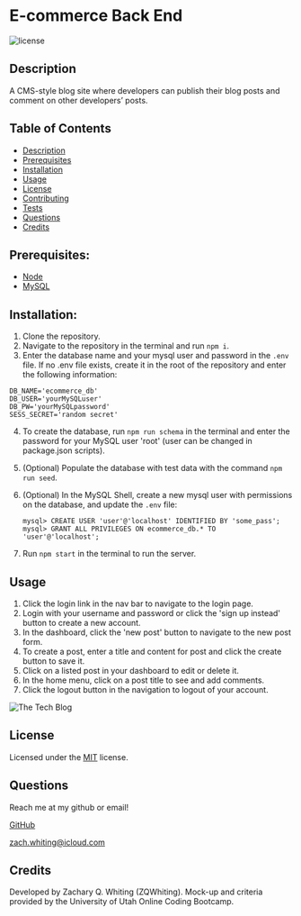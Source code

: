 # E-commerce Back End

![license](https://img.shields.io/badge/License-MIT-blue)

<a name='description'></a>

## Description

A CMS-style blog site where developers can publish their blog posts and comment on other developers’ posts.

## Table of Contents

-   [Description](#Description)
-   [Prerequisites](#Prerequisites)
-   [Installation](#Installation)
-   [Usage](#Usage)
-   [License](#License)
-   [Contributing](#Contributing)
-   [Tests](#Tests)
-   [Questions](#Questions)
-   [Credits](#Credits)

<a name='Prerequisites'></a>

## Prerequisites:

-   [Node](https://nodejs.org/en/)
-   [MySQL](https://www.mysql.com/)

<a name='installation'></a>

## Installation:

1. Clone the repository.
2. Navigate to the repository in the terminal and run `npm i`.
3. Enter the database name and your mysql user and password in the `.env` file. If no .env file exists, create it in the root of the repository and enter the following information:

```
DB_NAME='ecommerce_db'
DB_USER='yourMySQLuser'
DB_PW='yourMySQLpassword'
SESS_SECRET='random secret'
```

4. To create the database, run `npm run schema` in the terminal and enter the password for your MySQL user 'root' (user can be changed in package.json scripts).
5. (Optional) Populate the database with test data with the command `npm run seed`.
6. (Optional) In the MySQL Shell, create a new mysql user with permissions on the database, and update the `.env` file:

    ```
    mysql> CREATE USER 'user'@'localhost' IDENTIFIED BY 'some_pass';
    mysql> GRANT ALL PRIVILEGES ON ecommerce_db.* TO 'user'@'localhost';
    ```

7. Run `npm start` in the terminal to run the server.

<a name='usage'></a>

## Usage

1. Click the login link in the nav bar to navigate to the login page.
2. Login with your username and password or click the 'sign up instead' button to create a new account.
3. In the dashboard, click the 'new post' button to navigate to the new post form.
4. To create a post, enter a title and content for post and click the create button to save it.
5. Click on a listed post in your dashboard to edit or delete it.
6. In the home menu, click on a post title to see and add comments.
7. Click the logout button in the navigation to logout of your account.

![The Tech Blog](./docs/the_tech_blog.gif)

<a name='license'></a>

## License

Licensed under the [MIT](./LICENSE) license.

<a name='questions'></a>

## Questions

Reach me at my github or email!

[GitHub](https://github.com/ZQWhiting)

<zach.whiting@icloud.com>

<a name='credits'></a>

## Credits

Developed by Zachary Q. Whiting (ZQWhiting).
Mock-up and criteria provided by the University of Utah Online Coding Bootcamp.
